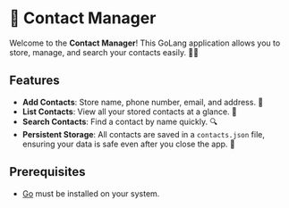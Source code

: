 # 📇 Contact Manager

Welcome to the **Contact Manager**! This GoLang application allows you to store, manage, and search your contacts easily. 📱✨

## Features
- **Add Contacts**: Store name, phone number, email, and address. 📝
- **List Contacts**: View all your stored contacts at a glance. 👀
- **Search Contacts**: Find a contact by name quickly. 🔍
- **Persistent Storage**: All contacts are saved in a `contacts.json` file, ensuring your data is safe even after you close the app. 💾

## Prerequisites
- [Go](https://golang.org/doc/install) must be installed on your system.
